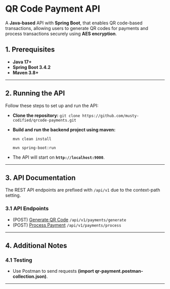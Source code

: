 # QR Code Payment API

A **Java-based** API with **Spring Boot**, that enables QR code-based transactions, allowing users to generate QR codes for payments and process transactions securely using 
**AES encryption**.

## 1. Prerequisites ##
- **Java 17+**
- **Spring Boot 3.4.2**
- **Maven 3.8+**

---

## 2. Running the API ##

Follow these steps to set up and run the API:

- **Clone the repository:**
  `git clone https://github.com/musty-codified/qrcode-payments.git`
- **Build and run the backend project using maven:**

  `mvn clean install`

  `mvn spring-boot:run`
- The API will start on **`http://localhost:9000`**.

---

## 3. API Documentation ##

The REST API endpoints are prefixed with `/api/v1` due to the context-path setting.

### 3.1 API Endpoints ###

- (POST) [Generate QR Code](http://localhost:9000/api/v1/payments/generate) `/api/v1/payments/generate`
- (POST) [Process Payment](http://localhost:9000/api/v1/payments/process) `/api/v1/payments/process`


---

## 4. Additional Notes

### 4.1 Testing

- Use Postman to send requests **(import qr-payment.postman-collection.json)**.

---











